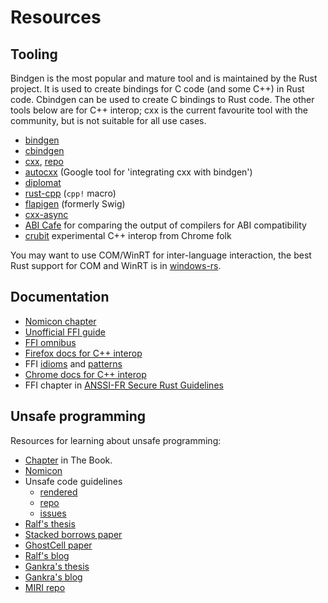 # Resources

## Tooling

Bindgen is the most popular and mature tool and is maintained by the Rust project. It is used to create bindings for C code (and some C++) in Rust code. Cbindgen can be used to create C bindings to Rust code. The other tools below are for C++ interop; cxx is the current favourite tool with the community, but is not suitable for all use cases.

* [bindgen](https://github.com/rust-lang/rust-bindgen)
* [cbindgen](https://github.com/eqrion/cbindgen)
* [cxx](https://cxx.rs/), [repo](https://github.com/dtolnay/cxx)
* [autocxx](https://github.com/google/autocxx) (Google tool for 'integrating cxx with bindgen')
* [diplomat](https://github.com/rust-diplomat/diplomat)
* [rust-cpp](https://github.com/mystor/rust-cpp) (`cpp!` macro)
* [flapigen](https://github.com/Dushistov/flapigen-rs) (formerly Swig)
* [cxx-async](https://github.com/pcwalton/cxx-async)
* [ABI Cafe](https://github.com/Gankra/abi-cafe) for comparing the output of compilers for ABI compatibility
* [crubit](https://github.com/google/crubit) experimental C++ interop from Chrome folk

You may want to use COM/WinRT for inter-language interaction, the best Rust support for COM and WinRT is in [windows-rs](https://github.com/microsoft/windows-rs/).

## Documentation

* [Nomicon chapter](https://doc.rust-lang.org/nomicon/ffi.html)
* [Unofficial FFI guide](https://michael-f-bryan.github.io/rust-ffi-guide/)
* [FFI omnibus](http://jakegoulding.com/rust-ffi-omnibus/)
* [Firefox docs for C++ interop](https://firefox-source-docs.mozilla.org/writing-rust-code/ffi.html)
* FFI [idioms](https://rust-unofficial.github.io/patterns/idioms/ffi/intro.html) and [patterns](https://rust-unofficial.github.io/patterns/patterns/ffi/intro.html)
* [Chrome docs for C++ interop](https://www.chromium.org/Home/chromium-security/memory-safety/rust-and-c-interoperability/)
* FFI chapter in [ANSSI-FR Secure Rust Guidelines](https://anssi-fr.github.io/rust-guide/07_ffi.html)

## Unsafe programming

Resources for learning about unsafe programming:

* [Chapter](https://doc.rust-lang.org/book/ch19-01-unsafe-rust.html) in The Book.
* [Nomicon](https://doc.rust-lang.org/nomicon)
* Unsafe code guidelines
  - [rendered](https://rust-lang.github.io/unsafe-code-guidelines)
  - [repo](https://github.com/rust-lang/unsafe-code-guidelines)
  - [issues](https://github.com/rust-lang/unsafe-code-guidelines/issues)
* [Ralf's thesis](https://publikationen.sulb.uni-saarland.de/handle/20.500.11880/29647)
* [Stacked borrows paper](https://plv.mpi-sws.org/rustbelt/stacked-borrows/paper.pdf)
* [GhostCell paper](http://plv.mpi-sws.org/rustbelt/ghostcell/paper.pdf)
* [Ralf's blog](https://www.ralfj.de/blog/)
* [Gankra's thesis](https://gankra.github.io/blah/papers/thesis.pdf)
* [Gankra's blog](https://gankra.github.io/blah/#articles)
* [MIRI repo](https://github.com/rust-lang/miri/)
